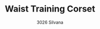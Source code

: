 ---
layout: product
title: Waist Training Corset
subtitle: 3026 Silvana
price: '38.00'
feature_image:
  - /neopower-net/3026-front.jpg
  - /neopower-net/3026-front-2.jpg
categories: 
  - The Upgraders
  - Tummy Waist
  - Daily Use
  - Postpartum
  - Cinchers
  - middle hook eye & zipper
---